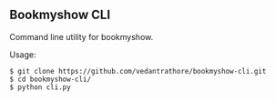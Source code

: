 ## Bookmyshow CLI

Command line utility for bookmyshow.

Usage:

```
$ git clone https://github.com/vedantrathore/bookmyshow-cli.git
$ cd bookmyshow-cli/
$ python cli.py
```
